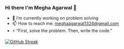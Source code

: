### Hi there I'm Megha Agarwal 👋


<!--**magarwal1324/magarwal1324** is a ✨ _special_ ✨ repository because its `README.md` (this file) appears on your GitHub profile.

Here are some ideas to get you started:-->

- 🔭 I’m currently working on problem solving
- 📫 How to reach me: meghaagarwal1324@gmail.com
- ⚡ “First, solve the problem. Then, write the code.”


[![GitHub Streak](https://streak-stats.demolab.com/?user=magarwal1324)](https://git.io/streak-stats)
